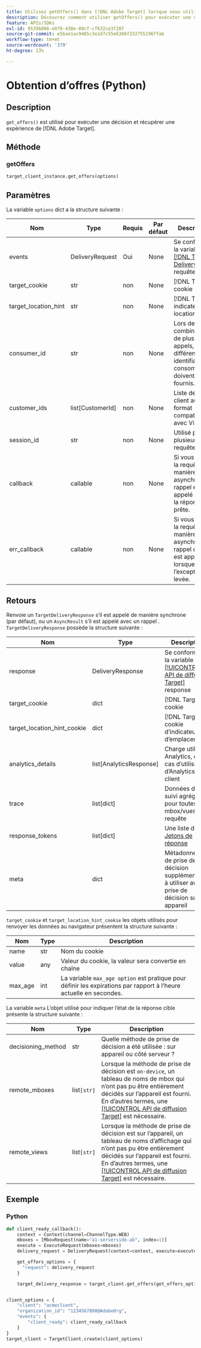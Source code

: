 ```yaml
---
title: Utilisez getOffers() dans [!DNL Adobe Target] lorsque vous utilisez le SDK Python
description: Découvrez comment utiliser getOffers() pour exécuter une décision et récupérer une expérience à partir de [!DNL Adobe Target].
feature: APIs/SDKs
exl-id: 9539b806-e070-430e-80cf-cf632ce3f207
source-git-commit: e5bae1ac9485c3e1d7c55e6386f332755196ffab
workflow-type: tm+mt
source-wordcount: '379'
ht-degree: 13%

---
```


# Obtention d’offres (Python)

## Description

`get_offers()` est utilisé pour exécuter une décision et récupérer une expérience de [!DNL Adobe Target].


## Méthode

### getOffers

```python {line-numbers="true"}
target_client_instance.get_offers(options)
```

## Paramètres

La variable `options` dict a la structure suivante :

| Nom | Type | Requis | Par défaut | Description |
| --- | --- | --- | --- | --- |
| events | DeliveryRequest | Oui | None | Se conforme à la variable [[!DNL Target Delivery API]](/help/dev/implement/delivery-api/overview.md) requête |
| target_cookie | str | non | None | [!DNL Target] cookie |
| target_location_hint | str | non | None | [!DNL Target] indicateur de location |
| consumer_id | str | non | None | Lors de la combinaison de plusieurs appels, différents identifiants de consommateur doivent être fournis. |
| customer_ids | list[CustomerId] | non | None | Liste des ID de client au format compatible avec VisitorId |
| session_id | str | non | None | Utilisé pour lier plusieurs requêtes |
| callback | callable | non | None | Si vous gérez la requête de manière asynchrone, le rappel est appelé lorsque la réponse est prête. |
| err_callback | callable | non | None | Si vous gérez la requête de manière asynchrone, le rappel d’erreur est appelé lorsque l’exception est levée. |

## Retours

Renvoie un `TargetDeliveryResponse` s’il est appelé de manière synchrone (par défaut), ou un `AsyncResult` s’il est appelé avec un rappel . `TargetDeliveryResponse` possède la structure suivante :

| Nom | Type | Description |
| --- | --- | --- |
| response | DeliveryResponse | Se conforme à la variable [[!UICONTROL API de diffusion Target]](/help/dev/implement/delivery-api/overview.md) response |
| target_cookie | dict | [!DNL Target] cookie |
| target_location_hint_cookie | dict | [!DNL Target] cookie d’indicateur d’emplacement |
| analytics_details | list[AnalyticsResponse] | Charge utile Analytics, en cas d’utilisation d’Analytics côté client |
| trace | list[dict] | Données de suivi agrégées pour toutes les mbox/vues de requête |
| response_tokens | list[dict] | Une liste de &#x200B;[Jetons de réponse](https://experienceleague.adobe.com/docs/target/using/administer/response-tokens.html) |
| meta | dict | Métadonnées de prise de décision supplémentaires à utiliser avec la prise de décision sur appareil |

`target_cookie` et `target_location_hint_cookie` les objets utilisés pour renvoyer les données au navigateur présentent la structure suivante :

| Nom | Type | Description |
| --- | --- | --- |
| name | str | Nom du cookie |
| value | any | Valeur du cookie, la valeur sera convertie en chaîne |
| max_age | int | La variable `max_age option` est pratique pour définir les expirations par rapport à l’heure actuelle en secondes. |

La variable `meta` L’objet utilisé pour indiquer l’état de la réponse cible présente la structure suivante :

| Nom | Type | Description |
| --- | --- | --- |
| decisioning_method | str | Quelle méthode de prise de décision a été utilisée : sur appareil ou côté serveur ? |
| remote_mboxes | list`[str]` | Lorsque la méthode de prise de décision est `on-device`, un tableau de noms de mbox qui n’ont pas pu être entièrement décidés sur l’appareil est fourni. En d’autres termes, une [[!UICONTROL API de diffusion Target]](/help/dev/implement/delivery-api/overview.md) est nécessaire. |
| remote_views | list`[str]` | Lorsque la méthode de prise de décision est sur l’appareil, un tableau de noms d’affichage qui n’ont pas pu être entièrement décidés sur l’appareil est fourni. En d’autres termes, une [[!UICONTROL API de diffusion Target]](/help/dev/implement/delivery-api/overview.md) est nécessaire. |

## Exemple

### Python

```python {line-numbers="true"}
def client_ready_callback():
    context = Context(channel=ChannelType.WEB)
    mboxes = [MboxRequest(name="a1-serverside-ab", index=1)]
    execute = ExecuteRequest(mboxes=mboxes)
    delivery_request = DeliveryRequest(context=context, execute=execute)

    get_offers_options = {
      "request": delivery_request
    }

    target_delivery_response = target_client.get_offers(get_offers_options)


client_options = {
    "client": "acmeclient",
    "organization_id": "1234567890@AdobeOrg",
    "events": {
        "client_ready": client_ready_callback
    }
}
target_client = TargetClient.create(client_options)
```
